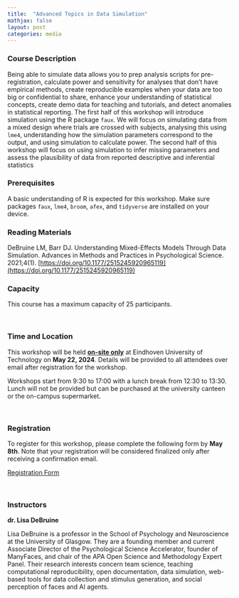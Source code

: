 ```yaml
---
title:  "Advanced Topics in Data Simulation"
mathjax: false
layout: post
categories: media
---
```


### Course Description

Being able to simulate data allows you to prep analysis scripts for pre-registration, calculate power and sensitivity for analyses that don’t have empirical methods, create reproducible examples when your data are too big or confidential to share, enhance your understanding of statistical concepts, create demo data for teaching and tutorials, and detect anomalies in statistical reporting. The first half of this workshop will introduce simulation using the R package `faux`. We will focus on simulating data from a mixed design where trials are crossed with subjects, analysing this using `lme4`, understanding how the simulation parameters correspond to the output, and using simulation to calculate power. The second half of this workshop will focus on using simulation to infer missing parameters and assess the plausibility of data from reported descriptive and inferential statistics

### Prerequisites 

A basic understanding of R is expected for this workshop. Make sure packages `faux`, `lme4`, `broom`, `afex`, and `tidyverse` are installed on your device.

### Reading Materials

DeBruine LM, Barr DJ. Understanding Mixed-Effects Models Through Data Simulation. Advances in Methods and Practices in Psychological Science. 2021;4(1). [https://doi.org/10.1177/2515245920965119](https://doi.org/10.1177/2515245920965119)

### Capacity

This course has a maximum capacity of 25 participants.

<br>

### Time and Location

This workshop will be held <ins>**on-site only**</ins> at Eindhoven University of Technology on **May 22, 2024**. Details will be provided to all attendees over email after registration for the workshop.

Workshops start from 9:30 to 17:00 with a lunch break from 12:30 to 13:30. Lunch will not be provided but can be purchased at the university canteen or the on-campus supermarket. 

<br>

### Registration

To register for this workshop, please complete the following form by **May 8th**. Note that your registration will be considered finalized only after receiving a confirmation email.

[Registration Form](https://forms.office.com/Pages/ResponsePage.aspx?id=R_J9zM5gD0qddXBM9g78ZP_Kihp-VglPgWom9gajHXdUME5MOEVFWEg4RTFTVDFGUDNSTjBFNU5ERC4u)

<br>


### Instructors

**dr. Lisa DeBruine**

Lisa DeBruine is a professor in the School of Psychology and Neuroscience at the University of Glasgow. They are a founding member and current Associate Director of the Psychological Science Accelerator, founder of ManyFaces, and chair of the APA Open Science and Methodology Expert Panel. Their research interests concern team science, teaching computational reproducibility, open documentation, data simulation, web-based tools for data collection and stimulus generation, and social perception of faces and AI agents.

